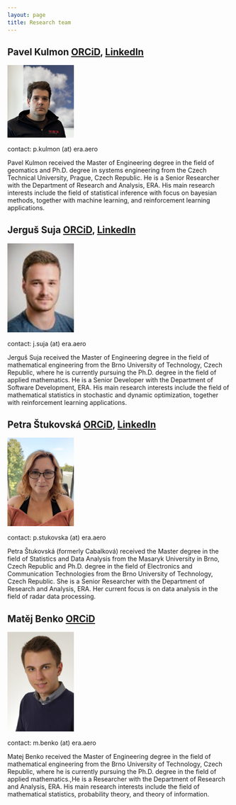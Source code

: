 ```yaml
---
layout: page
title: Research team
---
```


## Pavel Kulmon [ORCiD](https://orcid.org/0000-0003-3876-3460), [LinkedIn](https://www.linkedin.com/in/pavel-kulmon-b12087289/)

<img src="img/pkulmon.jpg" alt="Pavel Kulmon" width="150"/>

contact: p.kulmon (at) era.aero

Pavel Kulmon received the Master of Engineering degree in the field of geomatics and Ph.D. degree in systems engineering from the Czech Technical University, Prague, Czech Republic. He is a Senior Researcher with the Department of Research and Analysis, ERA. His main research interests include the field of statistical inference with focus on bayesian methods, together with machine learning, and reinforcement learning applications.

## Jerguš Suja [ORCiD](https://orcid.org/0009-0009-3421-3841), [LinkedIn](https://www.linkedin.com/in/jergu%C5%A1-suja-20136b148/)

<img src="img/jsuja.jfif" alt="Jerguš Suja" width="150"/>

contact: j.suja (at) era.aero

Jerguš Suja received the Master of Engineering degree in the field of mathematical engineering from the Brno University of Technology, Czech Republic, where he is currently pursuing the Ph.D. degree in the field of applied mathematics. He is a Senior Developer with the Department of Software Development, ERA. His main research interests include the field of mathematical statistics in stochastic and dynamic optimization, together with reinforcement learning applications.


## Petra Štukovská [ORCiD](https://orcid.org/0009-0004-0575-1492), [LinkedIn](https://www.linkedin.com/in/petra-%C5%A1tukovsk%C3%A1-16b82399/)

<img src="img/pstukovska.jfif" alt="Petra Štukovská" width="150"/>

contact: p.stukovska (at) era.aero

Petra Štukovská (formerly Cabalková) received the Master degree in the field of Statistics and Data Analysis from the Masaryk University in Brno, Czech Republic and Ph.D. degree in the field of Electronics and Communication Technologies from the Brno University of Technology, Czech Republic. She is a Senior Researcher with the Department of Research and Analysis, ERA. Her current focus is on data analysis in the field of radar data processing.

## Matěj Benko [ORCiD](https://orcid.org/0009-0005-8311-6301)

<img src="img/mbenko.png" alt="Matěj Benko" width="150"/>

contact: m.benko (at) era.aero

Matej Benko received the Master of Engineering degree in the field of mathematical engineering from the Brno University of Technology, Czech Republic, where he is currently pursuing the Ph.D. degree in the field of applied mathematics.,He is a Researcher with the Department of Research and Analysis, ERA. His main research interests include the field of mathematical statistics, probability theory, and theory of information.